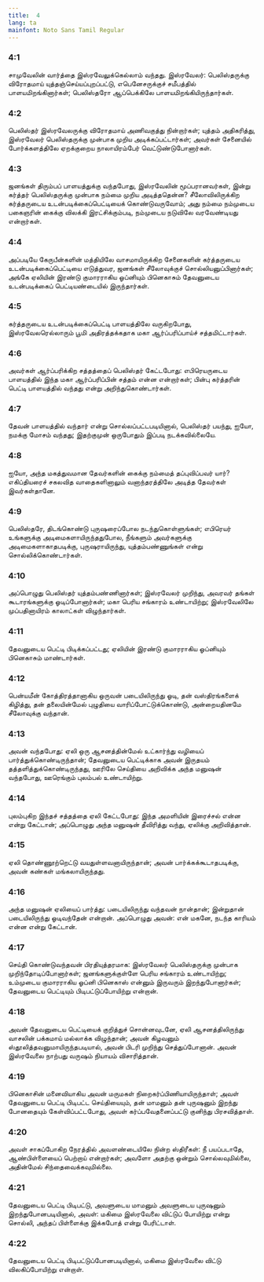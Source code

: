 ```yaml
---
title:  4
lang: ta
mainfont: Noto Sans Tamil Regular
---
```


###  4:1

சாமுவேலின் வார்த்தை இஸ்ரவேலுக்கெல்லாம் வந்தது. இஸ்ரவேலர்: பெலிஸ்தருக்கு விரோதமாய் யுத்தஞ்செய்யப்புறப்பட்டு, எபெனேசருக்குச் சமீபத்தில் பாளயமிறங்கினார்கள்; பெலிஸ்தரோ ஆப்பெக்கிலே பாளயமிறங்கியிருந்தார்கள்.

###  4:2

பெலிஸ்தர் இஸ்ரவேலருக்கு விரோதமாய் அணிவகுத்து நின்றார்கள்; யுத்தம் அதிகரித்து, இஸ்ரவேலர் பெலிஸ்தருக்கு முன்பாக முறிய அடிக்கப்பட்டார்கள்; அவர்கள் சேனையில் போர்க்களத்திலே ஏறக்குறைய நாலாயிரம்பேர் வெட்டுண்டுபோனார்கள்.

###  4:3

ஜனங்கள் திரும்பப் பாளயத்துக்கு வந்தபோது, இஸ்ரவேலின் மூப்பரானவர்கள், இன்று கர்த்தர் பெலிஸ்தருக்கு முன்பாக நம்மை முறிய அடித்ததென்ன? சீலோவிலிருக்கிற கர்த்தருடைய உடன்படிக்கைப்பெட்டியைக் கொண்டுவருவோம்; அது நம்மை நம்முடைய பகைஞரின் கைக்கு விலக்கி இரட்சிக்கும்படி, நம்முடைய நடுவிலே வரவேண்டியது என்றார்கள்.

###  4:4

அப்படியே கேருபீன்களின் மத்தியிலே வாசமாயிருக்கிற சேனைகளின் கர்த்தருடைய உடன்படிக்கைப்பெட்டியை எடுத்துவர, ஜனங்கள் சீலோவுக்குச் சொல்லியனுப்பினார்கள்; அங்கே ஏலியின் இரண்டு குமாரராகிய ஓப்னியும் பினெகாசும் தேவனுடைய உடன்படிக்கைப் பெட்டியண்டையில் இருந்தார்கள்.

###  4:5

கர்த்தருடைய உடன்படிக்கைப்பெட்டி பாளயத்திலே வருகிறபோது, இஸ்ரவேலரெல்லாரும் பூமி அதிரத்தக்கதாக மகா ஆர்ப்பரிப்பாய்ச் சத்தமிட்டார்கள்.

###  4:6

அவர்கள் ஆர்ப்பரிக்கிற சத்தத்தைப் பெலிஸ்தர் கேட்டபோது: எபிரெயருடைய பாளயத்தில் இந்த மகா ஆர்ப்பரிப்பின் சத்தம் என்ன என்றார்கள்; பின்பு கர்த்தரின் பெட்டி பாளயத்தில் வந்தது என்று அறிந்துகொண்டார்கள்.

###  4:7

தேவன் பாளயத்தில் வந்தார் என்று சொல்லப்பட்டபடியினால், பெலிஸ்தர் பயந்து, ஐயோ, நமக்கு மோசம் வந்தது; இதற்குமுன் ஒருபோதும் இப்படி நடக்கவில்லையே.

###  4:8

ஐயோ, அந்த மகத்துவமான தேவர்களின் கைக்கு நம்மைத் தப்புவிப்பவர் யார்? எகிப்தியரைச் சகலவித வாதைகளினாலும் வனாந்தரத்திலே அடித்த தேவர்கள் இவர்கள்தானே.

###  4:9

பெலிஸ்தரே, திடங்கொண்டு புருஷரைப்போல நடந்துகொள்ளுங்கள்; எபிரெயர் உங்களுக்கு அடிமைகளாயிருந்ததுபோல, நீங்களும் அவர்களுக்கு அடிமைகளாகாதபடிக்கு, புருஷராயிருந்து, யுத்தம்பண்ணுங்கள் என்று சொல்லிக்கொண்டார்கள்.

###  4:10

அப்பொழுது பெலிஸ்தர் யுத்தம்பண்ணினார்கள்; இஸ்ரவேலர் முறிந்து, அவரவர் தங்கள் கூடாரங்களுக்கு ஓடிப்போனார்கள்; மகா பெரிய சங்காரம் உண்டாயிற்று; இஸ்ரவேலிலே முப்பதினாயிரம் காலாட்கள் விழுந்தார்கள்.

###  4:11

தேவனுடைய பெட்டி பிடிக்கப்பட்டது; ஏலியின் இரண்டு குமாரராகிய ஓப்னியும் பினெகாசும் மாண்டார்கள்.

###  4:12

பென்யமீன் கோத்திரத்தானாகிய ஒருவன் படையிலிருந்து ஓடி, தன் வஸ்திரங்களைக் கிழித்து, தன் தலையின்மேல் புழுதியை வாரிப்போட்டுக்கொண்டு, அன்றையதினமே சீலோவுக்கு வந்தான்.

###  4:13

அவன் வந்தபோது: ஏலி ஒரு ஆசனத்தின்மேல் உட்கார்ந்து வழியைப் பார்த்துக்கொண்டிருந்தான்; தேவனுடைய பெட்டிக்காக அவன் இருதயம் தத்தளித்துக்கொண்டிருந்தது, ஊரிலே செய்தியை அறிவிக்க அந்த மனுஷன் வந்தபோது, ஊரெங்கும் புலம்பல் உண்டாயிற்று.

###  4:14

புலம்புகிற இந்தச் சத்தத்தை ஏலி கேட்டபோது: இந்த அமளியின் இரைச்சல் என்ன என்று கேட்டான்; அப்பொழுது அந்த மனுஷன் தீவிரித்து வந்து, ஏலிக்கு அறிவித்தான்.

###  4:15

ஏலி தொண்ணூற்றெட்டு வயதுள்ளவனாயிருந்தான்; அவன் பார்க்கக்கூடாதபடிக்கு, அவன் கண்கள் மங்கலாயிருந்தது.

###  4:16

அந்த மனுஷன் ஏலியைப் பார்த்து: படையிலிருந்து வந்தவன் நான்தான்; இன்றுதான் படையிலிருந்து ஓடிவந்தேன் என்றான். அப்பொழுது அவன்: என் மகனே, நடந்த காரியம் என்ன என்று கேட்டான்.

###  4:17

செய்தி கொண்டுவந்தவன் பிரதியுத்தரமாக: இஸ்ரவேலர் பெலிஸ்தருக்கு முன்பாக முறிந்தோடிப்போனார்கள்; ஜனங்களுக்குள்ளே பெரிய சங்காரம் உண்டாயிற்று; உம்முடைய குமாரராகிய ஓப்னி பினெகாஸ் என்னும் இருவரும் இறந்துபோனார்கள்; தேவனுடைய பெட்டியும் பிடிபட்டுப்போயிற்று என்றான்.

###  4:18

அவன் தேவனுடைய பெட்டியைக் குறித்துச் சொன்னவுடனே, ஏலி ஆசனத்திலிருந்து வாசலின் பக்கமாய் மல்லாக்க விழுந்தான்; அவன் கிழவனும் ஸ்தூலித்தவனுமாயிருந்தபடியால், அவன் பிடரி முறிந்து செத்துப்போனான். அவன் இஸ்ரவேலை நாற்பது வருஷம் நியாயம் விசாரித்தான்.

###  4:19

பினெகாசின் மனைவியாகிய அவன் மருமகள் நிறைகர்ப்பிணியாயிருந்தாள்; அவள் தேவனுடைய பெட்டி பிடிபட்ட செய்தியையும், தன் மாமனும் தன் புருஷனும் இறந்து போனதையும் கேள்விப்பட்டபோது, அவள் கர்ப்பவேதனைப்பட்டு குனிந்து பிரசவித்தாள்.

###  4:20

அவள் சாகப்போகிற நேரத்தில் அவளண்டையிலே நின்ற ஸ்திரீகள்: நீ பயப்படாதே, ஆண்பிள்ளையைப் பெற்றாய் என்றார்கள்; அவளோ அதற்கு ஒன்றும் சொல்லவுமில்லை, அதின்மேல் சிந்தைவைக்கவுமில்லை.

###  4:21

தேவனுடைய பெட்டி பிடிபட்டு, அவளுடைய மாமனும் அவளுடைய புருஷனும் இறந்துபோனபடியினால், அவள்: மகிமை இஸ்ரவேலை விட்டுப் போயிற்று என்று சொல்லி, அந்தப் பிள்ளைக்கு இக்கபோத் என்று பேரிட்டாள்.

###  4:22

தேவனுடைய பெட்டி பிடிபட்டுப்போனபடியினால், மகிமை இஸ்ரவேலை விட்டு விலகிப்போயிற்று என்றாள்.

